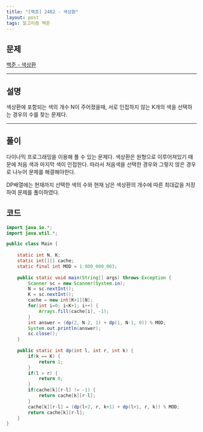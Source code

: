 ```yaml
---
title: "[백준] 2482 - 색상환"
layout: post
tags: 알고리즘 백준
---
```


## 문제
[백준 - 색상환](https://www.acmicpc.net/problem/2482)

---
## 설명
색상환에 포함되는 색의 개수 N이 주어졌을때, 서로 인접하지 않는 K개의 색을 선택하는 경우의 수를 찾는 문제다.

---
## 풀이
다이나믹 프로그래밍을 이용해 풀 수 있는 문제다. 색상환은 원형으로 이루어져있기 때문에 처음 색과 마지막 색이 인접한다. 따라서 처음색을 선택한 경우와 그렇지 않은 경우로 나누어 문제를 해결해야한다.

DP배열에는 현재까지 선택한 색의 수와 현재 남은 색상환의 개수에 따른 최대값을 저장하여 문제를 풀이하였다. 


## 코드
```java
import java.io.*;
import java.util.*;

public class Main {
	
	static int N, K;
	static int[][] cache;
	static final int MOD = 1_000_000_003;
	
	public static void main(String[] args) throws Exception {
		Scanner sc = new Scanner(System.in);
		N = sc.nextInt();
		K = sc.nextInt();
		cache = new int[K+1][N];
		for(int i=0; i<K+1; i++) {
			Arrays.fill(cache[i], -1);
		}
		int answer = (dp(2, N-2, 1) + dp(1, N-1, 0)) % MOD;
		System.out.println(answer);
		sc.close();
	}
	
	public static int dp(int l, int r, int k) {
		if(k == K) {
			return 1;
		}
		if(l > r) {
			return 0;
		}
		if(cache[k][r-l] != -1) {
			return cache[k][r-l];
		}
		cache[k][r-l] = (dp(l+2, r, k+1) + dp(l+1, r, k)) % MOD;
		return cache[k][r-l];
	}
}
```